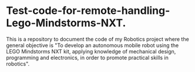 # Test-code-for-remote-handling-Lego-Mindstorms-NXT.
This is a repository to document the code of my Robotics project where the general objective is "To develop an autonomous mobile robot using the LEGO Mindstorms NXT kit, applying knowledge of mechanical design, programming and electronics, in order to promote practical skills in robotics". 
